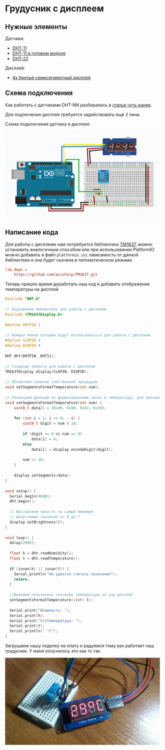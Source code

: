  # Грудусник с дисплеем

## Нужные элементы

Датчики:
* [DHT-11](https://www.aliexpress.com/item/33005500534.html?spm=a2g0o.productlist.0.0.64f25d39hXA0pY&algo_pvid=d4cc7b7e-71d9-4f4d-be1e-cd2dd71ed522&algo_expid=d4cc7b7e-71d9-4f4d-be1e-cd2dd71ed522-0&btsid=9f479f34-2398-411a-a638-03b82ab7107b&ws_ab_test=searchweb0_0,searchweb201602_2,searchweb201603_52)
* [DHT-11 в готовом модуле](https://ru.aliexpress.com/item/1059518033.html?spm=a2g0o.productlist.0.0.64f25d39hXA0pY&algo_pvid=d4cc7b7e-71d9-4f4d-be1e-cd2dd71ed522&algo_expid=d4cc7b7e-71d9-4f4d-be1e-cd2dd71ed522-2&btsid=9f479f34-2398-411a-a638-03b82ab7107b&ws_ab_test=searchweb0_0,searchweb201602_2,searchweb201603_52)
* [DHT-22](https://ru.aliexpress.com/item/33052251953.html?spm=a2g0o.productlist.0.0.6a7057e9d2r9lk&algo_pvid=b3d264de-1c69-42ec-8367-d6f398f48aa9&algo_expid=b3d264de-1c69-42ec-8367-d6f398f48aa9-1&btsid=0d424122-1704-4e4b-8880-440eae08cafc&ws_ab_test=searchweb0_0,searchweb201602_2,searchweb201603_52)

Дисплей:
* [4х бинтый семисегментный дисплей](https://ru.aliexpress.com/item/1969258031.html?spm=a2g0o.productlist.0.0.1c7d2196qUhHyd&algo_pvid=d0a0507d-9708-4432-a603-20bde6db2958&algo_expid=d0a0507d-9708-4432-a603-20bde6db2958-5&btsid=da772a24-3724-4c95-bb24-1370358424ce&ws_ab_test=searchweb0_0,searchweb201602_2,searchweb201603_52)

## Схема подключения

Как работать с датчиками DHT-NN разбирались в [статье чуть ранее](01-Thermometer.md).

Для подлючения дисплея требуется задействовать ещё 2 пина.

Схема подключения датчика и дисплея:

![Схема подключения](../img/01/termometer-7seg-breadboard-view.png)

## Написание кода

Для работы с дисплеем нам потребуется библиотека [TM1637](https://github.com/avishorp/TM1637), можно установить аналогичным способом или при использовании PlatformIO можно добавить в файл ```platformio.ini``` зависимость от данной библиотеки и она будет скачена в патоматическом режиме.

```ini
lib_deps =
    https://github.com/avishorp/TM1637.git
```

Теперь пришло время доработать наш код и добавить отображение температуры на дисплей

```c
#include "DHT.h"

// Подключаем библиотеку для работы с дисплеем
#include <TM1637Display.h>

#define DHTPIN 2

// Номера пинов которые будут использоваться для работы с дисплеем
#define CLKPIN 3
#define DIOPIN 4

DHT dht(DHTPIN, DHT11);

// Создание объекта для работы с дисплеем
TM1637Display display(CLKPIN, DIOPIN); 

// Объявляем наличие собственной процедуры
void setSegmentsFormatTemperature(int num);

// Реализуем функцию по форматированию числа в температуру, для красивого отображения
void setSegmentsFormatTemperature(int num) {
    uint8_t data[] = {0x00, 0x00, 0x63, 0x39};

    for (int i = 1; i >= 0; --i) {
        uint8_t digit = num % 10;

        if (digit == 0 && num == 0)
            data[i] = 0;
        else
            data[i] = display.encodeDigit(digit);

        num /= 10;
    }

    display.setSegments(data);
}

void setup() {
  Serial.begin(9600);
  dht.begin();

  // Выставляем яркость на самый минимум
  // Допустимые значения от 0 до 7
  display.setBrightness(0);
}

void loop() {
  delay(2000);
  
  float h = dht.readHumidity();
  float t = dht.readTemperature();
  
  if (isnan(h) || isnan(t)) {
    Serial.println("Не удается считать показания");
    return;
  }

  //Выведем полученное значение температуры на наш дисплей
  setSegmentsFormatTemperature((int) t);
  
  Serial.print("Влажность: ");
  Serial.print(h);
  Serial.print("%\tТемпература: ");
  Serial.print(t);
  Serial.println(" °C");
}
```

Загрушаем нашу поделку на плату и радуемся тому как работает наш градусник.
У меня получилось это как то так

![Termometer photo with 7segment](../img/01/termometer-photo.jpg)